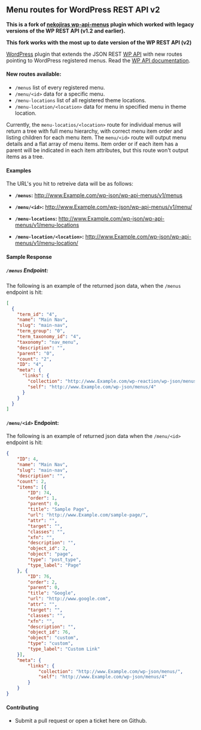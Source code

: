 ## Menu routes for WordPress REST API v2

**This is a fork of [nekojiras wp-api-menus](https://github.com/nekojira/wp-api-menus) plugin which worked with legacy versions of the WP REST API (v1.2 and earlier).**

**This fork works with the most up to date version of the WP REST API (v2)**

[WordPress](http://www.wordpress.org/) plugin that extends the JSON REST [WP API](https://github.com/WP-API/WP-API) with new routes pointing to WordPress registered menus. Read the [WP API documentation](http://wp-api.org/).

#### New routes available:

- `/menus` list of every registered menu.
- `/menu/<id>` data for a specific menu.
- `/menu-locations` list of all registered theme locations.
- `/menu-location/<location>` data for menu in specified menu in theme location. 

Currently, the `menu-locatios/<location>` route for individual menus will return a tree with full menu hierarchy, with correct menu item order and listing children for each menu item. The `menu/<id>` route will output menu details and a flat array of menu items. Item order or if each item has a parent will be indicated in each item attributes, but this route won't output items as a tree. 

#### Examples

The URL's you hit to retreive data will be as follows:

- **`/menus`:**
 http://www.Example.com/wp-json/wp-api-menus/v1/menus
 
- **`/menu/<id>`:**
 http://www.Example.com/wp-json/wp-api-menus/v1/menu/<id>
- **`/menu-locations`:**
http://www.Example.com/wp-json/wp-api-menus/v1/menu-locations

- **`/menu-location/<location>`:**
http://www.Example.com/wp-json/wp-api-menus/v1/menu-location/<location>

#### Sample Response

##### `/menus` Endpoint:

The following is an example of the returned json data, when the `/menus` endpoint is hit:

```json
[
  {
    "term_id": "4",
    "name": "Main Nav",
    "slug": "main-nav",
    "term_group": "0",
    "term_taxonomy_id": "4",
    "taxonomy": "nav_menu",
    "description": "",
    "parent": "0",
    "count": "2",
    "ID": "4",
    "meta": {
      "links": {
        "collection": "http://www.Example.com/wp-reaction/wp-json/menus/",
        "self": "http://www.Example.com/wp-json/menus/4"
      }
    }
  }
]
```
#### `/menu/<id>` Endpoint:

The following is an example of returned json data when the `/menu/<id>` endpoint is hit:

```json
{
    "ID": 4,
    "name": "Main Nav",
    "slug": "main-nav",
    "description": "",
    "count": 2,
    "items": [{
        "ID": 74,
        "order": 1,
        "parent": 0,
        "title": "Sample Page",
        "url": "http://www.Example.com/sample-page/",
        "attr": "",
        "target": "",
        "classes": "",
        "xfn": "",
        "description": "",
        "object_id": 2,
        "object": "page",
        "type": "post_type",
        "type_label": "Page"
    }, {
        "ID": 76,
        "order": 2,
        "parent": 0,
        "title": "Google",
        "url": "http://www.google.com",
        "attr": "",
        "target": "",
        "classes": "",
        "xfn": "",
        "description": "",
        "object_id": 76,
        "object": "custom",
        "type": "custom",
        "type_label": "Custom Link"
    }],
    "meta": {
        "links": {
            "collection": "http://www.Example.com/wp-json/menus/",
            "self": "http://www.Example.com/wp-json/menus/4"
        }
    }
}
```

#### Contributing

* Submit a pull request or open a ticket here on Github. 
